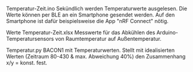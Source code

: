 Temperatur-Zeit.ino
Sekündlich werden Temperaturwerte ausgelesen. Die Werte können per BLE an ein Smartphone gesendet werden. Auf den Smartphone ist dafür beispielsweise die App "nRF Connect" nötig.

Werte Temperatur-Zeit.xlsx
Messwerte für das Abkühlen des Arduino-Temperatursensors von Raumtemperatur auf Außentemperatur.

Temperatur.py
BACON1 mit Temperaturwerten.
Stellt mit idealisierten Werten (Zeitraum 80-430 & max. Abweichung 40%) den Zusammenhang x/y = konst. fest.
